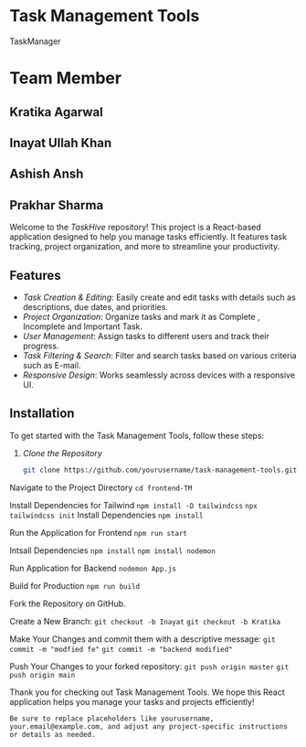 # Task Management Tools
TaskManager
# Team Member
## Kratika Agarwal
## Inayat Ullah Khan 
## Ashish Ansh
## Prakhar Sharma

Welcome to the *TaskHive* repository! This project is a React-based application designed to help you manage tasks efficiently. It features task tracking, project organization, and more to streamline your productivity.

## Features

- *Task Creation & Editing*: Easily create and edit tasks with details such as descriptions, due dates, and priorities.
- *Project Organization*: Organize tasks and mark it as Complete , Incomplete and Important Task.
- *User Management*: Assign tasks to different users and track their progress.
- *Task Filtering & Search*: Filter and search tasks based on various criteria such as E-mail.
- *Responsive Design*: Works seamlessly across devices with a responsive UI.

## Installation

To get started with the Task Management Tools, follow these steps:

1. *Clone the Repository*

   ```bash
   git clone https://github.com/yourusername/task-management-tools.git

Navigate to the Project Directory
`cd frontend-TM`

Install Dependencies for Tailwind
`npm install -D tailwindcss`
`npx tailwindcss init`
Install Dependencies
`npm install`

Run the Application for Frontend
`npm run start`

Intsall Dependencies 
`npm install`
`npm install nodemon`

Run Application for Backend
`nodemon App.js`

Build for Production
`npm run build`


Fork the Repository on GitHub.

Create a New Branch:
`git checkout -b Inayat`
`git checkout -b Kratika`



Make Your Changes and commit them with a descriptive message:
`git commit -m "modfied fe"`
`git commit -m "backend modified"`

Push Your Changes to your forked repository:
`git push origin master`
`git push origin main`


Thank you for checking out Task Management Tools. We hope this React application helps you manage your tasks and projects efficiently!


``Be sure to replace placeholders like yourusername, your.email@example.com, and adjust any project-specific instructions or details as needed.``
